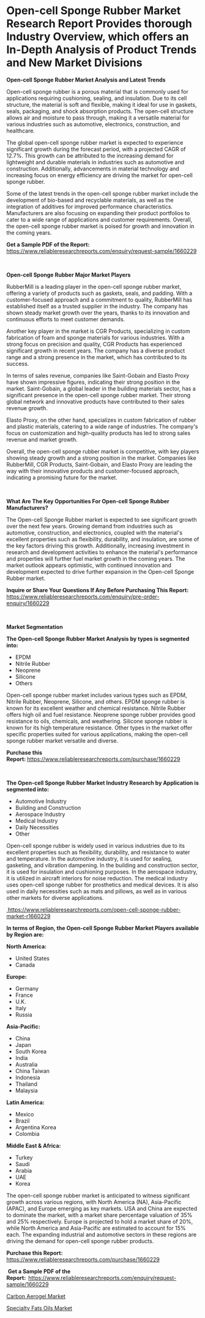 <p><h1>Open-cell Sponge Rubber Market Research Report Provides thorough Industry Overview, which offers an In-Depth Analysis of Product Trends and New Market Divisions</h1></p><p><strong>Open-cell Sponge Rubber Market Analysis and Latest Trends</strong></p>
<p><p>Open-cell sponge rubber is a porous material that is commonly used for applications requiring cushioning, sealing, and insulation. Due to its cell structure, the material is soft and flexible, making it ideal for use in gaskets, seals, packaging, and shock absorption products. The open-cell structure allows air and moisture to pass through, making it a versatile material for various industries such as automotive, electronics, construction, and healthcare.</p><p>The global open-cell sponge rubber market is expected to experience significant growth during the forecast period, with a projected CAGR of 12.7%. This growth can be attributed to the increasing demand for lightweight and durable materials in industries such as automotive and construction. Additionally, advancements in material technology and increasing focus on energy efficiency are driving the market for open-cell sponge rubber.</p><p>Some of the latest trends in the open-cell sponge rubber market include the development of bio-based and recyclable materials, as well as the integration of additives for improved performance characteristics. Manufacturers are also focusing on expanding their product portfolios to cater to a wide range of applications and customer requirements. Overall, the open-cell sponge rubber market is poised for growth and innovation in the coming years.</p></p>
<p><strong>Get a Sample PDF of the Report:&nbsp;</strong> <a href="https://www.reliableresearchreports.com/enquiry/request-sample/1660229">https://www.reliableresearchreports.com/enquiry/request-sample/1660229</a></p>
<p>&nbsp;</p>
<p><strong>Open-cell Sponge Rubber Major Market Players</strong></p>
<p><p>RubberMill is a leading player in the open-cell sponge rubber market, offering a variety of products such as gaskets, seals, and padding. With a customer-focused approach and a commitment to quality, RubberMill has established itself as a trusted supplier in the industry. The company has shown steady market growth over the years, thanks to its innovation and continuous efforts to meet customer demands.</p><p>Another key player in the market is CGR Products, specializing in custom fabrication of foam and sponge materials for various industries. With a strong focus on precision and quality, CGR Products has experienced significant growth in recent years. The company has a diverse product range and a strong presence in the market, which has contributed to its success.</p><p>In terms of sales revenue, companies like Saint-Gobain and Elasto Proxy have shown impressive figures, indicating their strong position in the market. Saint-Gobain, a global leader in the building materials sector, has a significant presence in the open-cell sponge rubber market. Their strong global network and innovative products have contributed to their sales revenue growth.</p><p>Elasto Proxy, on the other hand, specializes in custom fabrication of rubber and plastic materials, catering to a wide range of industries. The company's focus on customization and high-quality products has led to strong sales revenue and market growth.</p><p>Overall, the open-cell sponge rubber market is competitive, with key players showing steady growth and a strong position in the market. Companies like RubberMill, CGR Products, Saint-Gobain, and Elasto Proxy are leading the way with their innovative products and customer-focused approach, indicating a promising future for the market.</p></p>
<p>&nbsp;</p>
<p><strong>What Are The Key Opportunities For Open-cell Sponge Rubber Manufacturers?</strong></p>
<p><p>The Open-cell Sponge Rubber market is expected to see significant growth over the next few years. Growing demand from industries such as automotive, construction, and electronics, coupled with the material's excellent properties such as flexibility, durability, and insulation, are some of the key factors driving this growth. Additionally, increasing investment in research and development activities to enhance the material's performance and properties will further fuel market growth in the coming years. The market outlook appears optimistic, with continued innovation and development expected to drive further expansion in the Open-cell Sponge Rubber market.</p></p>
<p><strong>Inquire or Share Your Questions If Any Before Purchasing This Report:</strong> <a href="https://www.reliableresearchreports.com/enquiry/pre-order-enquiry/1660229">https://www.reliableresearchreports.com/enquiry/pre-order-enquiry/1660229</a></p>
<p>&nbsp;</p>
<p><strong>Market Segmentation</strong></p>
<p><strong>The Open-cell Sponge Rubber Market Analysis by types is segmented into:</strong></p>
<p><ul><li>EPDM</li><li>Nitrile Rubber</li><li>Neoprene</li><li>Silicone</li><li>Others</li></ul></p>
<p><p>Open-cell sponge rubber market includes various types such as EPDM, Nitrile Rubber, Neoprene, Silicone, and others. EPDM sponge rubber is known for its excellent weather and chemical resistance. Nitrile Rubber offers high oil and fuel resistance. Neoprene sponge rubber provides good resistance to oils, chemicals, and weathering. Silicone sponge rubber is known for its high temperature resistance. Other types in the market offer specific properties suited for various applications, making the open-cell sponge rubber market versatile and diverse.</p></p>
<p><strong>Purchase this Report:&nbsp;</strong><a href="https://www.reliableresearchreports.com/purchase/1660229">https://www.reliableresearchreports.com/purchase/1660229</a></p>
<p>&nbsp;</p>
<p><strong>The Open-cell Sponge Rubber Market Industry Research by Application is segmented into:</strong></p>
<p><ul><li>Automotive Industry</li><li>Building and Construction</li><li>Aerospace Industry</li><li>Medical Industry</li><li>Daily Necessities</li><li>Other</li></ul></p>
<p><p>Open-cell sponge rubber is widely used in various industries due to its excellent properties such as flexibility, durability, and resistance to water and temperature. In the automotive industry, it is used for sealing, gasketing, and vibration dampening. In the building and construction sector, it is used for insulation and cushioning purposes. In the aerospace industry, it is utilized in aircraft interiors for noise reduction. The medical industry uses open-cell sponge rubber for prosthetics and medical devices. It is also used in daily necessities such as mats and pillows, as well as in various other markets for diverse applications.</p></p>
<p><a href="https://www.reliableresearchreports.com/open-cell-sponge-rubber-market-r1660229">&nbsp;https://www.reliableresearchreports.com/open-cell-sponge-rubber-market-r1660229</a></p>
<p><strong>In terms of Region, the Open-cell Sponge Rubber Market Players available by Region are:</strong></p>
<p>
    <p> <strong> North America: </strong>
        <ul>
            <li>United States</li>
            <li>Canada</li>
        </ul>
        </p> 
    <p> <strong> Europe: </strong>
        <ul>
            <li>Germany</li>
            <li>France</li>
            <li>U.K.</li>
            <li>Italy</li>
            <li>Russia</li>
        </ul>
        </p> 
    <p> <strong> Asia-Pacific: </strong>
        <ul>
            <li>China</li>
            <li>Japan</li>
            <li>South Korea</li>
            <li>India</li>
            <li>Australia</li>
            <li>China Taiwan</li>
            <li>Indonesia</li>
            <li>Thailand</li>
            <li>Malaysia</li>
        </ul>
        </p> 
    <p> <strong> Latin America: </strong>
        <ul>
            <li>Mexico</li>
            <li>Brazil</li>
            <li>Argentina Korea</li>
            <li>Colombia</li>
        </ul>
        </p> 
    <p> <strong> Middle East & Africa: </strong>
        <ul>
            <li>Turkey</li>
            <li>Saudi</li>
            <li>Arabia</li>
            <li>UAE</li>
            <li>Korea</li>
        </ul>
    </p>
    </p>
<p><p>The open-cell sponge rubber market is anticipated to witness significant growth across various regions, with North America (NA), Asia-Pacific (APAC), and Europe emerging as key markets. USA and China are expected to dominate the market, with a market share percentage valuation of 35% and 25% respectively. Europe is projected to hold a market share of 20%, while North America and Asia-Pacific are estimated to account for 15% each. The expanding industrial and automotive sectors in these regions are driving the demand for open-cell sponge rubber products.</p></p>
<p><strong>Purchase this Report: </strong><a href="https://www.reliableresearchreports.com/purchase/1660229">https://www.reliableresearchreports.com/purchase/1660229</a></p>
<p>&nbsp;<strong>Get a Sample PDF of the Report:&nbsp;&nbsp;</strong><a href="https://www.reliableresearchreports.com/enquiry/request-sample/1660229">https://www.reliableresearchreports.com/enquiry/request-sample/1660229</a></p>
<p><strong></strong></p>
<p><p><a href="https://github.com/sifatuddin25/Market-Research-Report-List-1/blob/main/carbon-aerogel-market.md">Carbon Aerogel Market</a></p><p><a href="https://issuu.com/reportprime-2/docs/specialty-fats-oils-market-size-203_0715e2571d34e8">Specialty Fats Oils Market</a></p></p>